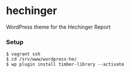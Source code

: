 hechinger
=========

WordPress theme for the Hechinger Report

### Setup

```
$ vagrant ssh
$ cd /srv/www/wordpress-he/
$ wp plugin install timber-library --activate
```